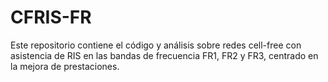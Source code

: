 # CFRIS-FR
Este repositorio contiene el código y análisis sobre redes cell-free con asistencia de RIS en las bandas de frecuencia FR1, FR2 y FR3, centrado en la mejora de prestaciones.
